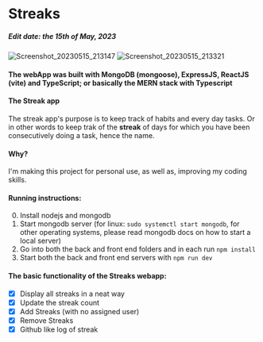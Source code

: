 # Streaks
##### Edit date: the 15th of May, 2023

![Screenshot_20230515_213147](https://github.com/yukinoyuu/Streaks/assets/56956339/0dab43fa-a849-40b2-9663-bcfda5a475cc)
![Screenshot_20230515_213321](https://github.com/yukinoyuu/Streaks/assets/56956339/e228f994-0bea-4ebd-8b05-8ed3d24cdfcb)

#### The webApp was built with MongoDB (mongoose), ExpressJS, ReactJS (vite) and TypeScript; or basically the MERN stack with Typescript

#### The Streak app
The streak app's purpose is to keep track of habits and every day tasks. Or in other words to keep trak of the **streak** of days for which you have been consecutively doing a task, hence the name.

#### Why?
I'm making this project for personal use, as well as, improving my coding skills.

#### Running instructions:
0. Install nodejs and mongodb
1. Start mongodb server (for linux: ```sudo systemctl start mongodb```, for other operating systems, please read mongodb docs on how to start a local server)
2. Go into both the back and front end folders and in each run ```npm install```
3. Start both the back and front end servers with ```npm run dev```

#### The basic functionality of the Streaks webapp:
- [x] Display all streaks in a neat way
- [x] Update the streak count
- [x] Add Streaks (with no assigned user)
- [x] Remove Streaks
- [x] Github like log of streak
